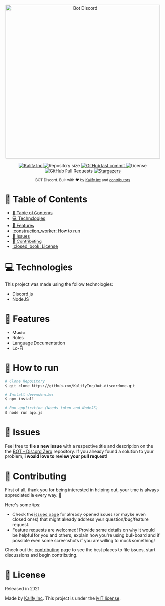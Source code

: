 <p align="center">
   <img src="https://bs-uploads.toptal.io/blackfish-uploads/blog/post/seo/og_image_file/og_image/21026/how-to-make-a-discord-bot-7c0fe302b98b05b145682344b3a4ec59.png" alt="Bot Discord" width="500"/>
</p>

<p align="center">
   <a href="https://kalify.netlify.com">
      <img alt="Kalify Inc" src="https://img.shields.io/badge/-KalifyInc-5965e0?style=flat&logoColor=white" />
   </a>
  <img alt="Repository size" src="https://img.shields.io/github/repo-size/KalifyInc/bot-discordone?color=5863d2">

  <a href="https://github.com/KalifyInc/bot-discordone/commits/master">
    <img alt="GitHub last commit" src="https://img.shields.io/github/last-commit/KalifyInc/bot-discordone?color=5863d2">
  </a>
  <img alt="License" src="https://img.shields.io/badge/license-MIT-5965e0">
  <img alt="GitHub Pull Requests" src="https://img.shields.io/github/issues-pr/KalifyInc/bot-discordone?color=5863d2" />
  <a href="https://github.com/KalifyInc/bot-discordone/stargazers">
    <img alt="Stargazers" src="https://img.shields.io/github/stars/KalifyInc/bot-discordone?color=5863d2&logo=github">
  </a>
</p>

<div align="center">
  <sub>BOT Discord. Built with ❤︎ by
    <a href="https://github.com/KalifyInc">Kalify Inc</a> and
    <a href="https://github.com/KalifyInc/bot-discordone/graphs/contributors">
      contributors
    </a>
  </sub>
</div>

# :pushpin: Table of Contents

- [:pushpin: Table of Contents](#pushpin-table-of-contents)
- [:computer: Technologies](#computer-technologies)
- [:rocket: Features](#rocket-features)
- [:construction\_worker: How to run](#construction_worker-how-to-run)
- [:bug: Issues](#bug-issues)
- [:tada: Contributing](#tada-contributing)
- [:closed\_book: License](#closed_book-license)

# :computer: Technologies
This project was made using the follow technologies:

* Discord.js
* NodeJS

# :rocket: Features

* Music
* Roles
* Language Documentation
* Lo-Fi

# :construction_worker: How to run
```bash
# Clone Repository
$ git clone https://github.com/KalifyInc/bot-discordone.git

# Install dependencies
$ npm install

# Run application (Needs token and NodeJS)
$ node run app.js
```

# :bug: Issues

Feel free to **file a new issue** with a respective title and description on the the [BOT - Discord Zero](https://github.com/KalifyInc/bot-discordone/issues) repository. If you already found a solution to your problem, **i would love to review your pull request**!

# :tada: Contributing
First of all, thank you for being interested in helping out, your time is always appreciated in every way. :100:

Here's some tips:

* Check the [issues page](https://github.com/KalifyInc/bot-discordone/issues) for already opened issues (or maybe even closed ones) that might already address your question/bug/feature request.
* Feature requests are welcomed! Provide some details on why it would be helpful for you and others, explain how you're using bull-board and if possible even some screenshots if you are willing to mock something!

Check out the [contributing](./CONTRIBUTING.md) page to see the best places to file issues, start discussions and begin contributing.

# :closed_book: License

Released in 2021

Made by [Kalify Inc](https://github.com/KalifyInc).
This project is under the [MIT license](./LICENSE).
